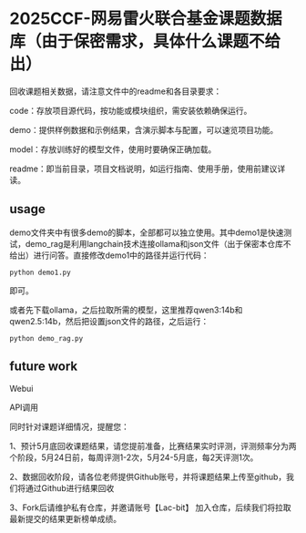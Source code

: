 # 2025CCF-网易雷火联合基金课题数据库（由于保密需求，具体什么课题不给出）

回收课题相关数据，请注意文件中的readme和各目录要求：

code：存放项目源代码，按功能或模块组织，需安装依赖确保运行。

demo：提供样例数据和示例结果，含演示脚本与配置，可以速览项目功能。

model：存放训练好的模型文件，使用时要确保正确加载。

readme：即当前目录，项目文档说明，如运行指南、使用手册，使用前建议详读。

## usage

demo文件夹中有很多demo的脚本，全部都可以独立使用。其中demo1是快速测试，demo_rag是利用langchain技术连接ollama和json文件（出于保密本仓库不给出）进行问答。直接修改demo1中的路径并运行代码：

`python demo1.py`

即可。

或者先下载ollama，之后拉取所需的模型，这里推荐qwen3:14b和qwen2.5:14b，然后把设置json文件的路径，之后运行：

`python demo_rag.py`

## future work

Webui

API调用



同时针对课题详细情况，提醒您：​

1、预计5月底回收课题结果，请您提前准备，比赛结果实时评测，评测频率分为两个阶段，5月24日前，每周评测1-2次，5月24-5月底，每2天评测1次。

2、数据回收阶段，请各位老师提供Github账号，并将课题结果上传至github，我们将通过Github进行结果回收

3、Fork后请维护私有仓库，并邀请账号【Lac-bit】 加入仓库，后续我们将拉取最新提交的结果更新榜单成绩。
